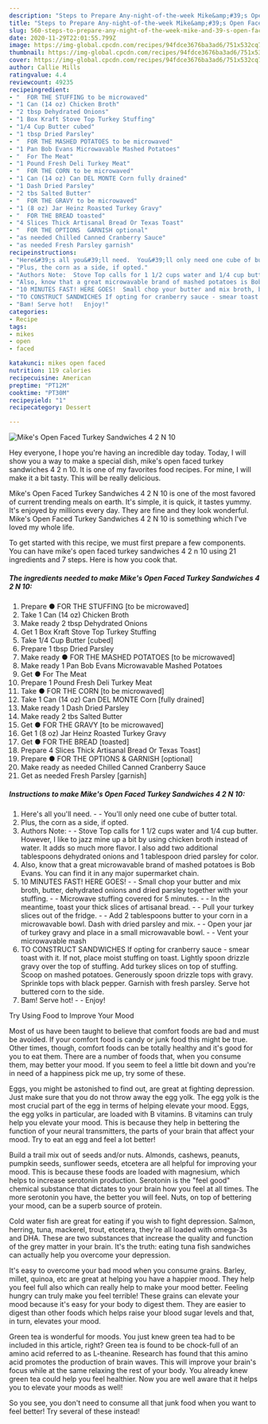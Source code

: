```yaml
---
description: "Steps to Prepare Any-night-of-the-week Mike&amp;#39;s Open Faced Turkey Sandwiches 4 2 N 10"
title: "Steps to Prepare Any-night-of-the-week Mike&amp;#39;s Open Faced Turkey Sandwiches 4 2 N 10"
slug: 560-steps-to-prepare-any-night-of-the-week-mike-and-39-s-open-faced-turkey-sandwiches-4-2-n-10
date: 2020-11-29T22:01:55.799Z
image: https://img-global.cpcdn.com/recipes/94fdce3676ba3ad6/751x532cq70/mikes-open-faced-turkey-sandwiches-4-2-n-10-recipe-main-photo.jpg
thumbnail: https://img-global.cpcdn.com/recipes/94fdce3676ba3ad6/751x532cq70/mikes-open-faced-turkey-sandwiches-4-2-n-10-recipe-main-photo.jpg
cover: https://img-global.cpcdn.com/recipes/94fdce3676ba3ad6/751x532cq70/mikes-open-faced-turkey-sandwiches-4-2-n-10-recipe-main-photo.jpg
author: Callie Mills
ratingvalue: 4.4
reviewcount: 49235
recipeingredient:
- "  FOR THE STUFFING to be microwaved"
- "1 Can (14 oz) Chicken Broth"
- "2 tbsp Dehydrated Onions"
- "1 Box Kraft Stove Top Turkey Stuffing"
- "1/4 Cup Butter cubed"
- "1 tbsp Dried Parsley"
- "  FOR THE MASHED POTATOES to be microwaved"
- "1 Pan Bob Evans Microwavable Mashed Potatoes"
- "  For The Meat"
- "1 Pound Fresh Deli Turkey Meat"
- "  FOR THE CORN to be microwaved"
- "1 Can (14 oz) Can DEL MONTE Corn fully drained"
- "1 Dash Dried Parsley"
- "2 tbs Salted Butter"
- "  FOR THE GRAVY to be microwaved"
- "1 (8 oz) Jar Heinz Roasted Turkey Gravy"
- "  FOR THE BREAD toasted"
- "4 Slices Thick Artisanal Bread Or Texas Toast"
- "  FOR THE OPTIONS  GARNISH optional"
- "as needed Chilled Canned Cranberry Sauce"
- "as needed Fresh Parsley garnish"
recipeinstructions:
- "Here&#39;s all you&#39;ll need.  You&#39;ll only need one cube of butter total."
- "Plus, the corn as a side, if opted."
- "Authors Note:  Stove Top calls for 1 1/2 cups water and 1/4 cup butter. However, I like to jazz mine up a bit by using chicken broth instead of water. It adds so much more flavor. I also add two additional tablespoons dehydrated onions and 1 tablespoon dried parsley for color."
- "Also, know that a great microwavable brand of mashed potatoes is Bob Evans. You can find it in any major supermarket chain."
- "10 MINUTES FAST! HERE GOES!  Small chop your butter and mix broth, butter, dehydrated onions and dried parsley together with your stuffing.  Microwave stuffing covered for 5 minutes.   In the meantime, toast your thick slices of artisanal bread.  Pull your turkey slices out of the fridge.  Add 2 tablespoons butter to your corn in a microwavable bowl. Dash with dried parsley and mix.   Open your jar of turkey gravy and place in a small microwavable bowl.  Vent your microwavable mash"
- "TO CONSTRUCT SANDWICHES If opting for cranberry sauce - smear toast with it. If not, place moist stuffing on toast. Lightly spoon drizzle gravy over the top of stuffing. Add turkey slices on top of stuffing. Scoop on mashed potatoes. Generously spoon drizzle tops with gravy. Sprinkle tops with black pepper. Garnish with fresh parsley. Serve hot buttered corn to the side."
- "Bam! Serve hot!   Enjoy!"
categories:
- Recipe
tags:
- mikes
- open
- faced

katakunci: mikes open faced 
nutrition: 119 calories
recipecuisine: American
preptime: "PT12M"
cooktime: "PT30M"
recipeyield: "1"
recipecategory: Dessert

---
```



![Mike&#39;s Open Faced Turkey Sandwiches 4 2 N 10](https://img-global.cpcdn.com/recipes/94fdce3676ba3ad6/751x532cq70/mikes-open-faced-turkey-sandwiches-4-2-n-10-recipe-main-photo.jpg)

Hey everyone, I hope you're having an incredible day today. Today, I will show you a way to make a special dish, mike&#39;s open faced turkey sandwiches 4 2 n 10. It is one of my favorites food recipes. For mine, I will make it a bit tasty. This will be really delicious.



Mike&#39;s Open Faced Turkey Sandwiches 4 2 N 10 is one of the most favored of current trending meals on earth. It's simple, it is quick, it tastes yummy. It's enjoyed by millions every day. They are fine and they look wonderful. Mike&#39;s Open Faced Turkey Sandwiches 4 2 N 10 is something which I've loved my whole life.


To get started with this recipe, we must first prepare a few components. You can have mike&#39;s open faced turkey sandwiches 4 2 n 10 using 21 ingredients and 7 steps. Here is how you cook that.

<!--inarticleads1-->

##### The ingredients needed to make Mike&#39;s Open Faced Turkey Sandwiches 4 2 N 10:

1. Prepare  ● FOR THE STUFFING [to be microwaved]
1. Take 1 Can (14 oz) Chicken Broth
1. Make ready 2 tbsp Dehydrated Onions
1. Get 1 Box Kraft Stove Top Turkey Stuffing
1. Take 1/4 Cup Butter [cubed]
1. Prepare 1 tbsp Dried Parsley
1. Make ready  ● FOR THE MASHED POTATOES [to be microwaved]
1. Make ready 1 Pan Bob Evans Microwavable Mashed Potatoes
1. Get  ● For The Meat
1. Prepare 1 Pound Fresh Deli Turkey Meat
1. Take  ● FOR THE CORN [to be microwaved]
1. Take 1 Can (14 oz) Can DEL MONTE Corn [fully drained]
1. Make ready 1 Dash Dried Parsley
1. Make ready 2 tbs Salted Butter
1. Get  ● FOR THE GRAVY [to be microwaved]
1. Get 1 (8 oz) Jar Heinz Roasted Turkey Gravy
1. Get  ● FOR THE BREAD [toasted]
1. Prepare 4 Slices Thick Artisanal Bread Or Texas Toast]
1. Prepare  ● FOR THE OPTIONS &amp; GARNISH [optional]
1. Make ready as needed Chilled Canned Cranberry Sauce
1. Get as needed Fresh Parsley [garnish]




<!--inarticleads2-->

##### Instructions to make Mike&#39;s Open Faced Turkey Sandwiches 4 2 N 10:

1. Here&#39;s all you&#39;ll need. -  - You&#39;ll only need one cube of butter total.
1. Plus, the corn as a side, if opted.
1. Authors Note: -  - Stove Top calls for 1 1/2 cups water and 1/4 cup butter. However, I like to jazz mine up a bit by using chicken broth instead of water. It adds so much more flavor. I also add two additional tablespoons dehydrated onions and 1 tablespoon dried parsley for color.
1. Also, know that a great microwavable brand of mashed potatoes is Bob Evans. You can find it in any major supermarket chain.
1. 10 MINUTES FAST! HERE GOES! -  - Small chop your butter and mix broth, butter, dehydrated onions and dried parsley together with your stuffing. -  - Microwave stuffing covered for 5 minutes.  -  - In the meantime, toast your thick slices of artisanal bread. -  - Pull your turkey slices out of the fridge. -  - Add 2 tablespoons butter to your corn in a microwavable bowl. Dash with dried parsley and mix.  -  - Open your jar of turkey gravy and place in a small microwavable bowl. -  - Vent your microwavable mash
1. TO CONSTRUCT SANDWICHES If opting for cranberry sauce - smear toast with it. If not, place moist stuffing on toast. Lightly spoon drizzle gravy over the top of stuffing. Add turkey slices on top of stuffing. Scoop on mashed potatoes. Generously spoon drizzle tops with gravy. Sprinkle tops with black pepper. Garnish with fresh parsley. Serve hot buttered corn to the side.
1. Bam! Serve hot!  -  - Enjoy!




Try Using Food to Improve Your Mood


Most of us have been taught to believe that comfort foods are bad and must be avoided. If your comfort food is candy or junk food this might be true. Other times, though, comfort foods can be totally healthy and it's good for you to eat them. There are a number of foods that, when you consume them, may better your mood. If you seem to feel a little bit down and you're in need of a happiness pick me up, try some of these.

Eggs, you might be astonished to find out, are great at fighting depression. Just make sure that you do not throw away the egg yolk. The egg yolk is the most crucial part of the egg in terms of helping elevate your mood. Eggs, the egg yolks in particular, are loaded with B vitamins. B vitamins can truly help you elevate your mood. This is because they help in bettering the function of your neural transmitters, the parts of your brain that affect your mood. Try to eat an egg and feel a lot better!

Build a trail mix out of seeds and/or nuts. Almonds, cashews, peanuts, pumpkin seeds, sunflower seeds, etcetera are all helpful for improving your mood. This is because these foods are loaded with magnesium, which helps to increase serotonin production. Serotonin is the "feel good" chemical substance that dictates to your brain how you feel at all times. The more serotonin you have, the better you will feel. Nuts, on top of bettering your mood, can be a superb source of protein.

Cold water fish are great for eating if you wish to fight depression. Salmon, herring, tuna, mackerel, trout, etcetera, they're all loaded with omega-3s and DHA. These are two substances that increase the quality and function of the grey matter in your brain. It's the truth: eating tuna fish sandwiches can actually help you overcome your depression. 

It's easy to overcome your bad mood when you consume grains. Barley, millet, quinoa, etc are great at helping you have a happier mood. They help you feel full also which can really help to make your mood better. Feeling hungry can truly make you feel terrible! These grains can elevate your mood because it's easy for your body to digest them. They are easier to digest than other foods which helps raise your blood sugar levels and that, in turn, elevates your mood.

Green tea is wonderful for moods. You just knew green tea had to be included in this article, right? Green tea is found to be chock-full of an amino acid referred to as L-theanine. Research has found that this amino acid promotes the production of brain waves. This will improve your brain's focus while at the same relaxing the rest of your body. You already knew green tea could help you feel healthier. Now you are well aware that it helps you to elevate your moods as well!

So you see, you don't need to consume all that junk food when you want to feel better! Try several of these instead!


